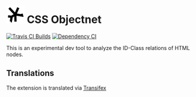 # ![](data/icon-48b.png) CSS Objectnet
[![Travis CI Builds](https://travis-ci.org/freaktechnik/css-objectnet.svg)](https://travis-ci.org/freaktechnik/css-objectnet) [![Dependency CI](https://dependencyci.com/github/freaktechnik/css-objectnet/badge)](https://dependencyci.com/freaktechnik/css-objectnet)

This is an experimental dev tool to analyze the ID-Class relations of HTML nodes.

## Translations
The extension is translated via [Transifex](https://www.transifex.com/freaktechnik/css-objectnet/)
